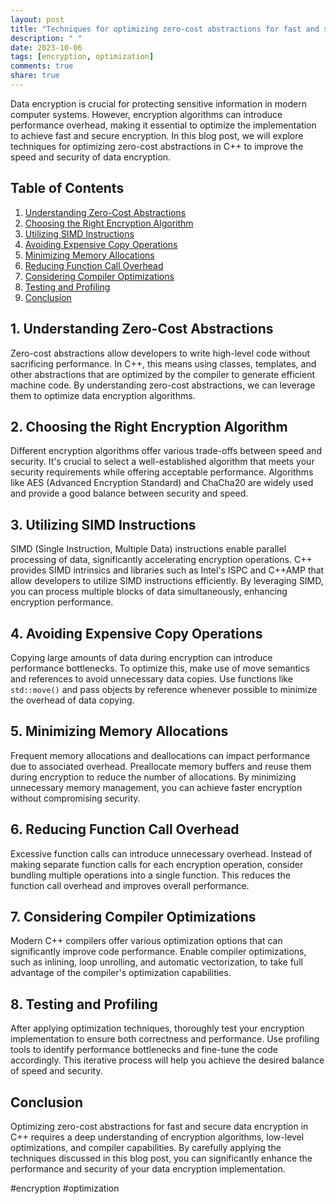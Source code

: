 ```yaml
---
layout: post
title: "Techniques for optimizing zero-cost abstractions for fast and secure data encryption in C++"
description: " "
date: 2023-10-06
tags: [encryption, optimization]
comments: true
share: true
---
```


Data encryption is crucial for protecting sensitive information in modern computer systems. However, encryption algorithms can introduce performance overhead, making it essential to optimize the implementation to achieve fast and secure encryption. In this blog post, we will explore techniques for optimizing zero-cost abstractions in C++ to improve the speed and security of data encryption.

## Table of Contents
1. [Understanding Zero-Cost Abstractions](#understanding-zero-cost-abstractions)
2. [Choosing the Right Encryption Algorithm](#choosing-the-right-encryption-algorithm)
3. [Utilizing SIMD Instructions](#utilizing-simd-instructions)
4. [Avoiding Expensive Copy Operations](#avoiding-expensive-copy-operations)
5. [Minimizing Memory Allocations](#minimizing-memory-allocations)
6. [Reducing Function Call Overhead](#reducing-function-call-overhead)
7. [Considering Compiler Optimizations](#considering-compiler-optimizations)
8. [Testing and Profiling](#testing-and-profiling)
9. [Conclusion](#conclusion)

## 1. Understanding Zero-Cost Abstractions
Zero-cost abstractions allow developers to write high-level code without sacrificing performance. In C++, this means using classes, templates, and other abstractions that are optimized by the compiler to generate efficient machine code. By understanding zero-cost abstractions, we can leverage them to optimize data encryption algorithms.

## 2. Choosing the Right Encryption Algorithm
Different encryption algorithms offer various trade-offs between speed and security. It's crucial to select a well-established algorithm that meets your security requirements while offering acceptable performance. Algorithms like AES (Advanced Encryption Standard) and ChaCha20 are widely used and provide a good balance between security and speed.

## 3. Utilizing SIMD Instructions
SIMD (Single Instruction, Multiple Data) instructions enable parallel processing of data, significantly accelerating encryption operations. C++ provides SIMD intrinsics and libraries such as Intel's ISPC and C++AMP that allow developers to utilize SIMD instructions efficiently. By leveraging SIMD, you can process multiple blocks of data simultaneously, enhancing encryption performance.

## 4. Avoiding Expensive Copy Operations
Copying large amounts of data during encryption can introduce performance bottlenecks. To optimize this, make use of move semantics and references to avoid unnecessary data copies. Use functions like `std::move()` and pass objects by reference whenever possible to minimize the overhead of data copying.

## 5. Minimizing Memory Allocations
Frequent memory allocations and deallocations can impact performance due to associated overhead. Preallocate memory buffers and reuse them during encryption to reduce the number of allocations. By minimizing unnecessary memory management, you can achieve faster encryption without compromising security.

## 6. Reducing Function Call Overhead
Excessive function calls can introduce unnecessary overhead. Instead of making separate function calls for each encryption operation, consider bundling multiple operations into a single function. This reduces the function call overhead and improves overall performance.

## 7. Considering Compiler Optimizations
Modern C++ compilers offer various optimization options that can significantly improve code performance. Enable compiler optimizations, such as inlining, loop unrolling, and automatic vectorization, to take full advantage of the compiler's optimization capabilities.

## 8. Testing and Profiling
After applying optimization techniques, thoroughly test your encryption implementation to ensure both correctness and performance. Use profiling tools to identify performance bottlenecks and fine-tune the code accordingly. This iterative process will help you achieve the desired balance of speed and security.

## Conclusion
Optimizing zero-cost abstractions for fast and secure data encryption in C++ requires a deep understanding of encryption algorithms, low-level optimizations, and compiler capabilities. By carefully applying the techniques discussed in this blog post, you can significantly enhance the performance and security of your data encryption implementation.

#encryption #optimization